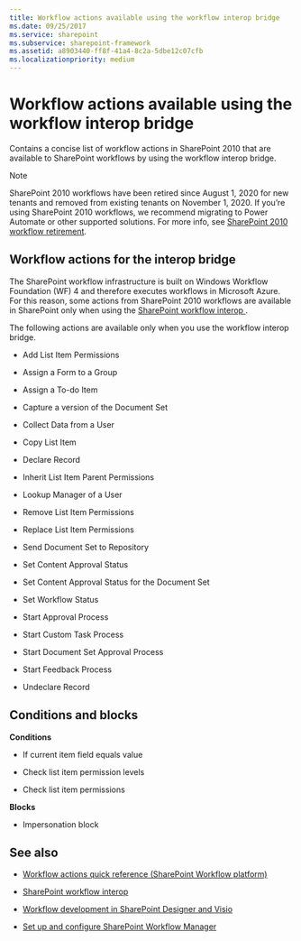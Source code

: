 ```yaml
---
title: Workflow actions available using the workflow interop bridge
ms.date: 09/25/2017
ms.service: sharepoint
ms.subservice: sharepoint-framework
ms.assetid: a8903440-ff8f-41a4-8c2a-5dbe12c07cfb
ms.localizationpriority: medium
---
```



# Workflow actions available using the workflow interop bridge
Contains a concise list of workflow actions in SharePoint 2010 that are available to SharePoint workflows by using the workflow interop bridge.

> [!NOTE]
> SharePoint 2010 workflows have been retired since August 1, 2020 for new tenants and removed from existing tenants on November 1, 2020. If you’re using SharePoint 2010 workflows, we recommend migrating to Power Automate or other supported solutions. For more info, see [SharePoint 2010 workflow retirement](https://support.microsoft.com/office/sharepoint-2010-workflow-retirement-1ca3fff8-9985-410a-85aa-8120f626965f).

## Workflow actions for the interop bridge
<a name="bkm_wfactions"> </a>

The SharePoint workflow infrastructure is built on Windows Workflow Foundation (WF) 4 and therefore executes workflows in Microsoft Azure. For this reason, some actions from SharePoint 2010 workflows are available in SharePoint only when using the  [SharePoint workflow interop ](sharepoint-workflow-fundamentals.md#bkm_InteropBridge). 
  
    
    
The following actions are available only when you use the workflow interop bridge.
  
    
    

- Add List Item Permissions
    
  
- Assign a Form to a Group
    
  
- Assign a To-do Item
    
  
- Capture a version of the Document Set
    
  
- Collect Data from a User
    
  
- Copy List Item
    
  
- Declare Record
    
  
- Inherit List Item Parent Permissions
    
  
- Lookup Manager of a User
    
  
- Remove List Item Permissions
    
  
- Replace List Item Permissions
    
  
- Send Document Set to Repository
    
  
- Set Content Approval Status
    
  
- Set Content Approval Status for the Document Set
    
  
- Set Workflow Status
    
  
- Start Approval Process
    
  
- Start Custom Task Process
    
  
- Start Document Set Approval Process
    
  
- Start Feedback Process
    
  
- Undeclare Record
    
  

## Conditions and blocks
<a name="bkm_wfconditions"> </a>

 **Conditions**
  
    
    

- If current item field equals value
    
  
- Check list item permission levels
    
  
- Check list item permissions
    
  
 **Blocks**
  
    
    

- Impersonation block
    
  

## See also
<a name="bkm_addlresources"> </a>


-  [Workflow actions quick reference (SharePoint Workflow platform)](workflow-actions-quick-reference-sharepoint-workflow-platform.md)
    
  
-  [SharePoint workflow interop ](sharepoint-workflow-fundamentals.md#bkm_InteropBridge)
    
  
-  [Workflow development in SharePoint Designer and Visio](workflow-development-in-sharepoint-designer-and-visio.md)
    
  
-  [Set up and configure SharePoint Workflow Manager](set-up-and-configure-sharepoint-workflow-manager.md)
    
  

